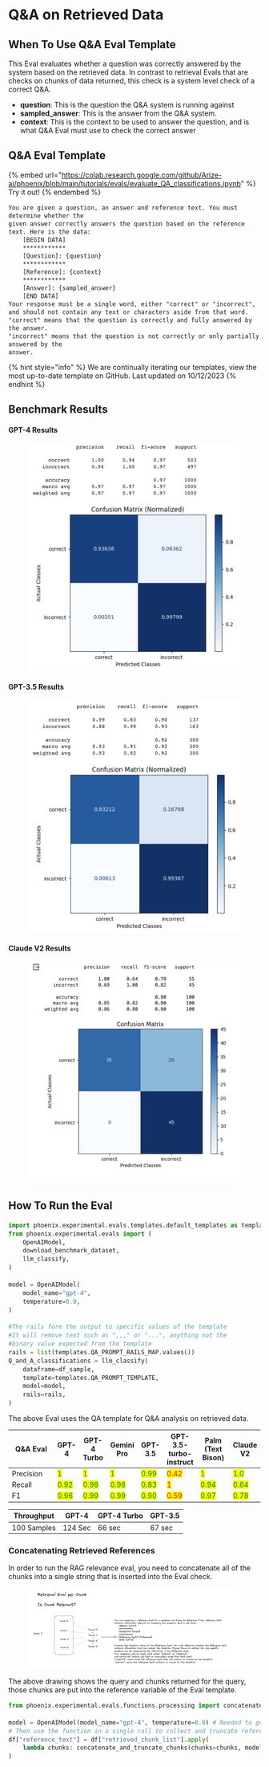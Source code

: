 # Q\&A on Retrieved Data

## When To Use Q\&A Eval Template

This Eval evaluates whether a question was correctly answered by the system based on the retrieved data. In contrast to retrieval Evals that are checks on chunks of data returned, this check is a system level check of a correct Q\&A.

* **question**: This is the question the Q\&A system is running against
* **sampled\_answer**: This is the answer from the Q\&A system.
* **context**: This is the context to be used to answer the question, and is what Q\&A Eval must use to check the correct answer

## Q\&A Eval Template

{% embed url="https://colab.research.google.com/github/Arize-ai/phoenix/blob/main/tutorials/evals/evaluate_QA_classifications.ipynb" %}
Try it out!
{% endembed %}

```
You are given a question, an answer and reference text. You must determine whether the
given answer correctly answers the question based on the reference text. Here is the data:
    [BEGIN DATA]
    ************
    [Question]: {question}
    ************
    [Reference]: {context}
    ************
    [Answer]: {sampled_answer}
    [END DATA]
Your response must be a single word, either "correct" or "incorrect",
and should not contain any text or characters aside from that word.
"correct" means that the question is correctly and fully answered by the answer.
"incorrect" means that the question is not correctly or only partially answered by the
answer.
```

{% hint style="info" %}
We are continually iterating our templates, view the most up-to-date template on GitHub. Last updated on 10/12/2023
{% endhint %}

## Benchmark Results

#### GPT-4 Results

<figure><img src="../../.gitbook/assets/Screenshot 2023-09-16 at 5.25.14 PM.png" alt=""><figcaption></figcaption></figure>

#### GPT-3.5 Results

<figure><img src="../../.gitbook/assets/Screenshot 2023-09-16 at 5.38.50 PM.png" alt=""><figcaption></figcaption></figure>

#### Claude V2 Results

<figure><img src="../../.gitbook/assets/claude_v2_q_n_a.png" alt=""><figcaption></figcaption></figure>

## How To Run the Eval

```python
import phoenix.experimental.evals.templates.default_templates as templates
from phoenix.experimental.evals import (
    OpenAIModel,
    download_benchmark_dataset,
    llm_classify,
)

model = OpenAIModel(
    model_name="gpt-4",
    temperature=0.0,
)

#The rails fore the output to specific values of the template
#It will remove text such as ",,," or "...", anything not the
#binary value expected from the template
rails = list(templates.QA_PROMPT_RAILS_MAP.values())
Q_and_A_classifications = llm_classify(
    dataframe=df_sample,
    template=templates.QA_PROMPT_TEMPLATE,
    model=model,
    rails=rails,
)
```

The above Eval uses the QA template for Q\&A analysis on retrieved data.

<table><thead><tr><th width="116">Q&#x26;A Eval</th><th>GPT-4</th><th>GPT-4 Turbo</th><th>Gemini Pro</th><th>GPT-3.5</th><th>GPT-3.5-turbo-instruct</th><th width="69">Palm (Text Bison)</th><th>Claude V2</th></tr></thead><tbody><tr><td>Precision</td><td><mark style="color:green;">1</mark></td><td><mark style="color:green;">1</mark></td><td><mark style="color:green;">1</mark></td><td><mark style="color:green;">0.99</mark></td><td><mark style="color:red;">0.42</mark></td><td><mark style="color:green;">1</mark></td><td><mark style="color:green;">1.0</mark></td></tr><tr><td>Recall</td><td><mark style="color:green;">0.92</mark></td><td><mark style="color:green;">0.98</mark></td><td><mark style="color:green;">0.98</mark></td><td><mark style="color:green;">0.83</mark></td><td><mark style="color:red;">1</mark></td><td><mark style="color:green;">0.94</mark></td><td><mark style="color:green;">0.64</mark></td></tr><tr><td>F1</td><td><mark style="color:green;">0.96</mark></td><td><mark style="color:green;">0.99</mark></td><td><mark style="color:green;">0.99</mark></td><td><mark style="color:green;">0.90</mark></td><td><mark style="color:red;">0.59</mark></td><td><mark style="color:green;">0.97</mark></td><td><mark style="color:green;">0.78</mark></td></tr></tbody></table>

| Throughput  | GPT-4   | GPT-4 Turbo | GPT-3.5 |
| ----------- | ------- | ----------- | ------- |
| 100 Samples | 124 Sec | 66 sec      | 67 sec  |

### Concatenating Retrieved References&#x20;

In order to run the RAG relevance eval, you need to concatenate all of the chunks into a single string that is inserted into the Eval check.

<figure><img src="../../.gitbook/assets/chunks_concat.png" alt=""><figcaption></figcaption></figure>

The above drawing shows the query and chunks returned for the query, those chunks are put into the reference variable of the Eval template.

```python
from phoenix.experimental.evals.functions.processing import concatenate_and_truncate_chunks

model = OpenAIModel(model_name="gpt-4", temperature=0.0) # Needed to get token size supported
# Then use the function in a single call to collect and truncate reference.
df["reference_text"] = df["retrieved_chunk_list"].apply(
    lambda chunks: concatenate_and_truncate_chunks(chunks=chunks, model=model, token_buffer=700)
)
```

